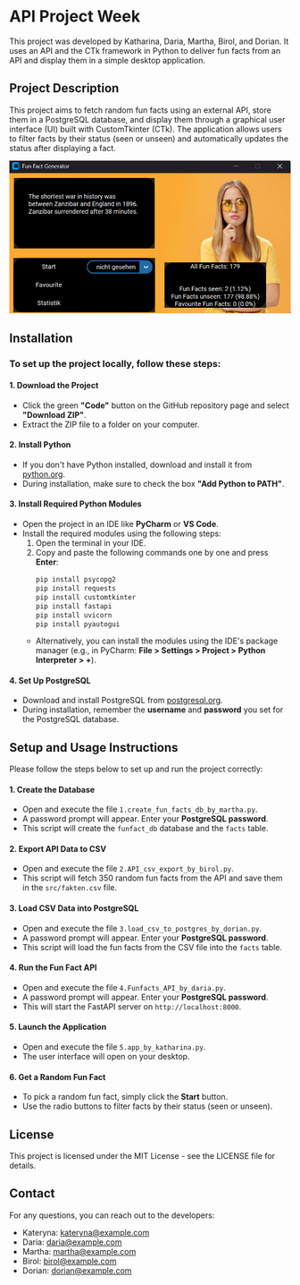 # **API Project Week** #  
This project was developed by Katharina, Daria, Martha, Birol, and Dorian. It uses an API and the CTk framework in Python to deliver fun facts from an API and display them in a simple desktop application.  

## **Project Description** ##  
This project aims to fetch random fun facts using an external API, store them in a PostgreSQL database, and display them through a graphical user interface (UI) built with CustomTkinter (CTk). The application allows users to filter facts by their status (seen or unseen) and automatically updates the status after displaying a fact.  

![Image not found (404)](src/images/README_Screenshot.png)  

## **Installation** ##  
### To set up the project locally, follow these steps: ###  

#### **1. Download the Project** ####  
- Click the green **"Code"** button on the GitHub repository page and select **"Download ZIP"**.  
- Extract the ZIP file to a folder on your computer.  

#### **2. Install Python** ####  
- If you don't have Python installed, download and install it from [python.org](https://www.python.org/).  
- During installation, make sure to check the box **"Add Python to PATH"**.  

#### **3. Install Required Python Modules** ####  
- Open the project in an IDE like **PyCharm** or **VS Code**.  
- Install the required modules using the following steps:  
  1. Open the terminal in your IDE.  
  2. Copy and paste the following commands one by one and press **Enter**:  
     ```
     pip install psycopg2  
     pip install requests  
     pip install customtkinter  
     pip install fastapi  
     pip install uvicorn  
     pip install pyautogui  
     ```  
  - Alternatively, you can install the modules using the IDE's package manager (e.g., in PyCharm: **File > Settings > Project > Python Interpreter > +**).  

#### **4. Set Up PostgreSQL** ####  
- Download and install PostgreSQL from [postgresql.org](https://www.postgresql.org/).  
- During installation, remember the **username** and **password** you set for the PostgreSQL database.  

## **Setup and Usage Instructions** ##  
Please follow the steps below to set up and run the project correctly:  

#### **1. Create the Database** ####  
- Open and execute the file `1.create_fun_facts_db_by_martha.py`.  
- A password prompt will appear. Enter your **PostgreSQL password**.  
- This script will create the `funfact_db` database and the `facts` table.  

#### **2. Export API Data to CSV** ####  
- Open and execute the file `2.API_csv_export_by_birol.py`.  
- This script will fetch 350 random fun facts from the API and save them in the `src/fakten.csv` file.  

#### **3. Load CSV Data into PostgreSQL** ####  
- Open and execute the file `3.load_csv_to_postgres_by_dorian.py`.  
- A password prompt will appear. Enter your **PostgreSQL password**.  
- This script will load the fun facts from the CSV file into the `facts` table.  

#### **4. Run the Fun Fact API** ####  
- Open and execute the file `4.Funfacts_API_by_daria.py`.  
- A password prompt will appear. Enter your **PostgreSQL password**.  
- This will start the FastAPI server on `http://localhost:8000`.  

#### **5. Launch the Application** ####  
- Open and execute the file `5.app_by_katharina.py`.  
- The user interface will open on your desktop.  

#### **6. Get a Random Fun Fact** ####  
- To pick a random fun fact, simply click the **Start** button.  
- Use the radio buttons to filter facts by their status (seen or unseen).  

## **License** ##  
This project is licensed under the MIT License - see the LICENSE file for details.  

## **Contact** ##  
For any questions, you can reach out to the developers:  
- Kateryna: kateryna@example.com  
- Daria: daria@example.com  
- Martha: martha@example.com  
- Birol: birol@example.com  
- Dorian: dorian@example.com  
